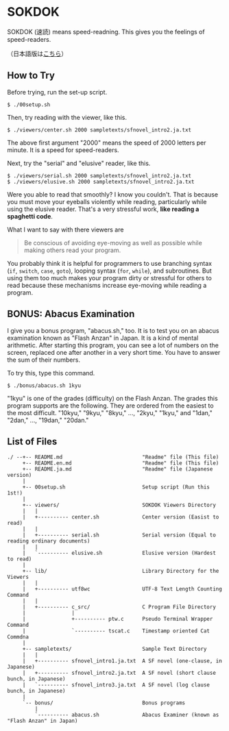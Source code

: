 # SOKDOK

SOKDOK (速読) means speed-readning. This gives you the feelings of speed-readers.

（日本語版は[こちら](README.ja.md)）

## How to Try

Before trying, run the set-up script.

```
$ ./00setup.sh
```

Then, try reading with the viewer, like this.

```
$ ./viewers/center.sh 2000 sampletexts/sfnovel_intro2.ja.txt
```
The above first argument "2000" means the speed of 2000 letters per minute. It is a speed for speed-readers.

Next, try the "serial" and "elusive" reader, like this.

```
$ ./viewers/serial.sh 2000 sampletexts/sfnovel_intro2.ja.txt
$ ./viewers/elusive.sh 2000 sampletexts/sfnovel_intro2.ja.txt
```

Were you able to read that smoothly? I know you couldn't. That is because you must move your eyeballs violently while reading, particularly while using the elusive reader. That's a very stressful work, **like reading a spaghetti code**.

What I want to say with there viewers are

> Be conscious of avoiding eye-moving as well as possible while making others read your program.

You probably think it is helpful for programmers to use branching syntax (`if`, `switch`, `case`, `goto`), looping syntax (`for`, `while`), and subroutines. But using them too much makes your program dirty or stressful for others to read because these mechanisms increase eye-moving while reading a program.

## BONUS: Abacus Examination

I give you a bonus program, "abacus.sh," too. It is to test you on an abacus examination known as "Flash Anzan" in Japan. It is a kind of mental arithmetic. After starting this program, you can see a lot of numbers on the screen, replaced one after another in a very short time. You have to answer the sum of their numbers.

To try this, type this command.

```
$ ./bonus/abacus.sh 1kyu
```

"1kyu" is one of the grades (difficulty) on the Flash Anzan. The grades this program supports are the following. They are ordered from the easiest to the most difficult. "10kyu," "9kyu," "8kyu," ..., "2kyu," "1kyu," and "1dan," "2dan," ..., "19dan," "20dan."


## List of Files

```
./ --+-- README.md                          "Readme" file (This file)
     +-- README.en.md                       "Readme" file (This file)
     +-- README.ja.md                       "Readme" file (Japanese version)
     |
     +-- 00setup.sh                         Setup script (Run this 1st!)
     |
     +-- viewers/                           SOKDOK Viewers Directory
     |   |
     |   +---------- center.sh              Center version (Easist to read)
     |   |
     |   +---------- serial.sh              Serial version (Equal to reading ordinary documents)
     |   |
     |   `---------- elusive.sh             Elusive version (Hardest to read)
     |
     +-- lib/                               Library Directory for the Viewers
     |   |
     |   +---------- utf8wc                 UTF-8 Text Length Counting Command
     |   |
     |   +---------- c_src/                 C Program File Directory
     |               |
     |               +---------- ptw.c      Pseudo Terminal Wrapper Command
     |               `---------- tscat.c    Timestamp oriented Cat Commdna
     |
     +-- sampletexts/                       Sample Text Directory
     |   |
     |   +---------- sfnovel_intro1.ja.txt  A SF novel (one-clause, in Japanese)
     |   +---------- sfnovel_intro2.ja.txt  A SF novel (short clause bunch, in Japanese)
     |   `---------- sfnovel_intro3.ja.txt  A SF novel (log clause bunch, in Japanese)
     |
     `-- bonus/                             Bonus programs
         |
         `---------- abacus.sh              Abacus Examiner (known as "Flash Anzan" in Japan)
```
